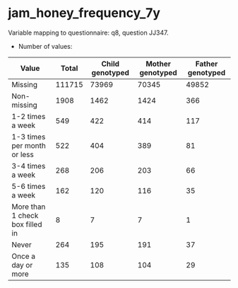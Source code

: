 # jam_honey_frequency_7y
Variable mapping to questionnaire: q8, question JJ347.
- Number of values:

| Value | Total | Child genotyped | Mother genotyped | Father genotyped |
| ----- | ----- | --------------- | ---------------- | ---------------- |
| Missing | 111715 | 73969 | 70345 | 49852 |
| Non-missing | 1908 | 1462 | 1424 | 366 |
| 1-2 times a week | 549 | 422 | 414 |117 |
| 1-3 times per month or less | 522 | 404 | 389 |81 |
| 3-4 times a week | 268 | 206 | 203 |66 |
| 5-6 times a week | 162 | 120 | 116 |35 |
| More than 1 check box filled in | 8 | 7 | 7 |1 |
| Never | 264 | 195 | 191 |37 |
| Once a day or more | 135 | 108 | 104 |29 |



